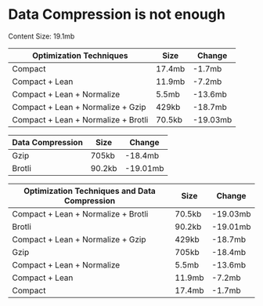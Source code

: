 # Data Compression is not enough

Content Size: 19.1mb

| Optimization Techniques             | Size   | Change   |
| ----------------------------------- | ------ | -------- |
| Compact                             | 17.4mb | -1.7mb   |
| Compact + Lean                      | 11.9mb | -7.2mb   |
| Compact + Lean + Normalize          | 5.5mb  | -13.6mb  |
| Compact + Lean + Normalize + Gzip   | 429kb  | -18.7mb  |
| Compact + Lean + Normalize + Brotli | 70.5kb | -19.03mb |

| Data Compression | Size   | Change   |
| ---------------- | ------ | -------- |
| Gzip             | 705kb  | -18.4mb  |
| Brotli           | 90.2kb | -19.01mb |

| Optimization Techniques and Data Compression | Size   | Change   |
| -------------------------------------------- | ------ | -------- |
| Compact + Lean + Normalize + Brotli          | 70.5kb | -19.03mb |
| Brotli                                       | 90.2kb | -19.01mb |
| Compact + Lean + Normalize + Gzip            | 429kb  | -18.7mb  |
| Gzip                                         | 705kb  | -18.4mb  |
| Compact + Lean + Normalize                   | 5.5mb  | -13.6mb  |
| Compact + Lean                               | 11.9mb | -7.2mb   |
| Compact                                      | 17.4mb | -1.7mb   |
